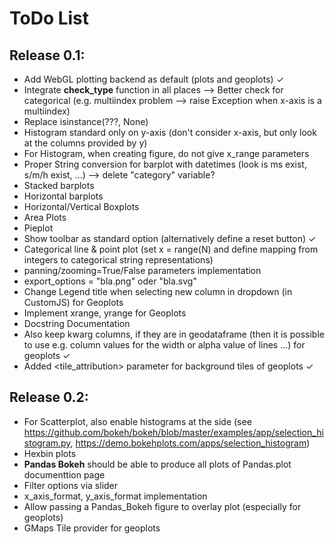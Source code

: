 # ToDo List

## Release 0.1:
 
- Add WebGL plotting backend as default (plots and geoplots) ✓
- Integrate **check_type** function in all places --> Better check for categorical (e.g. multiindex problem --> raise Exception when x-axis is a multiindex)
- Replace isinstance(???, None)
- Histogram standard only on y-axis (don't consider x-axis, but only look at the columns provided by y)
- For Histogram, when creating figure, do not give x_range parameters 
- Proper String conversion for barplot with datetimes (look is ms exist, s/m/h exist, ...) --> delete "category" variable?
- Stacked barplots
- Horizontal barplots
- Horizontal/Vertical Boxplots
- Area Plots
- Pieplot
- Show toolbar as standard option (alternatively define a reset button) ✓
- Categorical line  & point plot (set x = range(N) and define mapping from integers to categorical string representations)
- panning/zooming=True/False parameters implementation
- export_options = "bla.png" oder "bla.svg"
- Change Legend title when selecting new column in dropdown (in CustomJS) for Geoplots
- Implement xrange, yrange for Geoplots
- Docstring Documentation
- Also keep kwarg columns, if they are in geodataframe (then it is possible to use e.g. column values for the width or alpha value of lines ...) for geoplots ✓
- Added <tile_attribution> parameter for background tiles of geoplots ✓


## Release 0.2:


- For Scatterplot, also enable histograms at the side (see https://github.com/bokeh/bokeh/blob/master/examples/app/selection_histogram.py, https://demo.bokehplots.com/apps/selection_histogram)
- Hexbin plots
- **Pandas Bokeh** should be able to produce all plots of Pandas.plot documenttion page
- Filter options via slider
- x_axis_format, y_axis_format implementation
- Allow passing a Pandas_Bokeh figure to overlay plot (especially for geoplots)
- GMaps Tile provider for geoplots
  